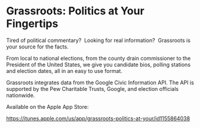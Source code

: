 # Grassroots: Politics at Your Fingertips
Tired of political commentary?  Looking for real information?  Grassroots is your source for the facts.  

From local to national elections, from the county drain commissioner to the President of the United States, we give you candidate bios, polling stations and election dates, all in an easy to use format.  

Grassroots integrates data from the Google Civic Information API. The API is supported by the Pew Charitable Trusts, Google, and election officials nationwide. 

Available on the Apple App Store:

https://itunes.apple.com/us/app/grassroots-politics-at-your/id1155864038
